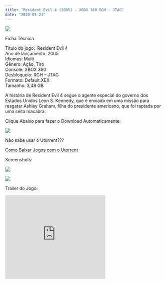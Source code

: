 ```yaml
---
title: "Resident Evil 4 (2005) - XBOX 360 RGH - JTAG"
date: "2020-05-21"
---
```


[![](https://4.bp.blogspot.com/-CtvEwx12KXs/XscP2q6N7pI/AAAAAAAAGnw/eu1-J_QGkmc2QDaApiUQVsJXJ9rgCXv2ACLcBGAsYHQ/s400/unnamed.png)](https://4.bp.blogspot.com/-CtvEwx12KXs/XscP2q6N7pI/AAAAAAAAGnw/eu1-J_QGkmc2QDaApiUQVsJXJ9rgCXv2ACLcBGAsYHQ/s1600/unnamed.png)

Ficha Técnica

Titulo do jogo:  Resident Evil 4  
Ano de lançamento: 2005  
Idiomas: Multi  
Gênero: Ação, Tiro  
Console: XBOX 360  
Desbloqueio: RGH – JTAG  
Formato: Default.XEX  
Tamanho: 3,48 GB

A história de Resident Evil 4 segue o agente especial do governo dos Estados Unidos Leon S. Kennedy, que é enviado em uma missão para resgatar Ashley Graham, filha do presidente americano, que foi raptada por uma seita macabra.

Clique Abaixo para fazer o Download Automaticamente:

[![](https://1.bp.blogspot.com/-ZiyKr4TPKHg/XqoHsQG1YpI/AAAAAAAAFU0/2TSF5tAU16YCRCDeI6UL7VZxWtpmWQ_cQCPcBGAYYCw/s1600/MAGNET-LINK-300x77.png)](https://zee.gl/oGNuqvW)

Não sabe usar o Utorrent???

[Como Baixar Jogos com o Utorrent](https://ultragames-torrents.blogspot.com/2020/04/como-baixar-jogos-com-o-utorrent.html)

Screenshots:

[![](https://1.bp.blogspot.com/-vSCeYbkbid0/XscRR_OG3bI/AAAAAAAAGn8/-yxRum7knO4YMmQ-9pFzVNeJOfhODZn8gCLcBGAsYHQ/s320/img_normal.jpg)](https://1.bp.blogspot.com/-vSCeYbkbid0/XscRR_OG3bI/AAAAAAAAGn8/-yxRum7knO4YMmQ-9pFzVNeJOfhODZn8gCLcBGAsYHQ/s1600/img_normal.jpg)

[![](https://1.bp.blogspot.com/-FIYfUrjffjI/XscRUlU30JI/AAAAAAAAGoA/7Yb7084HjBsmY8gmXak5T8nmmFOtYEI7wCLcBGAsYHQ/s320/Resident{6caa0e5ef0219ce007afa4c746f50f86dd31afbe5a3c480f6348caee85338f74}2BEvil{6caa0e5ef0219ce007afa4c746f50f86dd31afbe5a3c480f6348caee85338f74}2B4{6caa0e5ef0219ce007afa4c746f50f86dd31afbe5a3c480f6348caee85338f74}2B-{6caa0e5ef0219ce007afa4c746f50f86dd31afbe5a3c480f6348caee85338f74}2B01.jpg)](https://1.bp.blogspot.com/-FIYfUrjffjI/XscRUlU30JI/AAAAAAAAGoA/7Yb7084HjBsmY8gmXak5T8nmmFOtYEI7wCLcBGAsYHQ/s1600/Resident{6caa0e5ef0219ce007afa4c746f50f86dd31afbe5a3c480f6348caee85338f74}2BEvil{6caa0e5ef0219ce007afa4c746f50f86dd31afbe5a3c480f6348caee85338f74}2B4{6caa0e5ef0219ce007afa4c746f50f86dd31afbe5a3c480f6348caee85338f74}2B-{6caa0e5ef0219ce007afa4c746f50f86dd31afbe5a3c480f6348caee85338f74}2B01.jpg)

Trailer do Jogo:

<iframe width="320" height="266" class="YOUTUBE-iframe-video" data-thumbnail-src="https://i.ytimg.com/vi/twCUro3fLAU/0.jpg" src="https://www.youtube.com/embed/twCUro3fLAU?feature=player_embedded" frameborder="0" allowfullscreen></iframe>

